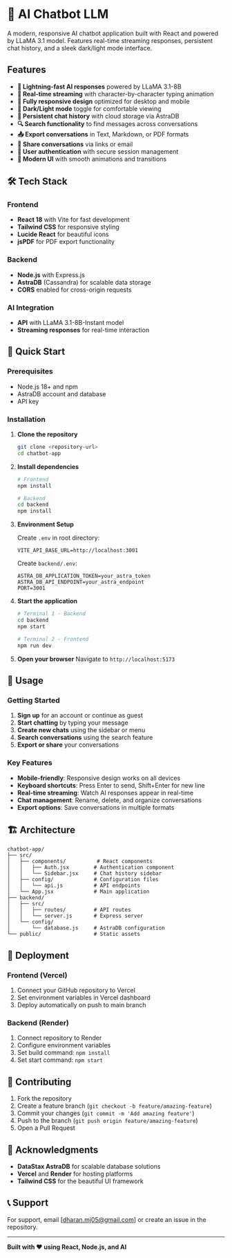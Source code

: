 # 🤖 AI Chatbot LLM

A modern, responsive AI chatbot application built with React and powered by LLaMA 3.1 model. Features real-time streaming responses, persistent chat history, and a sleek dark/light mode interface.

##  Features

- **🚀 Lightning-fast AI responses** powered by LLaMA 3.1-8B
- **💬 Real-time streaming** with character-by-character typing animation
- **📱 Fully responsive design** optimized for desktop and mobile
- **🌙 Dark/Light mode** toggle for comfortable viewing
- **💾 Persistent chat history** with cloud storage via AstraDB
- **🔍 Search functionality** to find messages across conversations
- **📤 Export conversations** in Text, Markdown, or PDF formats
- **🔗 Share conversations** via links or email
- **👤 User authentication** with secure session management
- **🎨 Modern UI** with smooth animations and transitions

## 🛠️ Tech Stack

### Frontend
- **React 18** with Vite for fast development
- **Tailwind CSS** for responsive styling
- **Lucide React** for beautiful icons
- **jsPDF** for PDF export functionality

### Backend
- **Node.js** with Express.js
- **AstraDB** (Cassandra) for scalable data storage
- **CORS** enabled for cross-origin requests

### AI Integration
- **API** with LLaMA 3.1-8B-Instant model
- **Streaming responses** for real-time interaction

## 🚀 Quick Start

### Prerequisites
- Node.js 18+ and npm
- AstraDB account and database
- API key

### Installation

1. **Clone the repository**
   ```bash
   git clone <repository-url>
   cd chatbot-app
   ```

2. **Install dependencies**
   ```bash
   # Frontend
   npm install
   
   # Backend
   cd backend
   npm install
   ```

3. **Environment Setup**
   
   Create `.env` in root directory:
   ```env
   VITE_API_BASE_URL=http://localhost:3001
   ```
   
   Create `backend/.env`:
   ```env
   ASTRA_DB_APPLICATION_TOKEN=your_astra_token
   ASTRA_DB_API_ENDPOINT=your_astra_endpoint
   PORT=3001
   ```

4. **Start the application**
   ```bash
   # Terminal 1 - Backend
   cd backend
   npm start
   
   # Terminal 2 - Frontend
   npm run dev
   ```

5. **Open your browser**
   Navigate to `http://localhost:5173`

## 📱 Usage

### Getting Started
1. **Sign up** for an account or continue as guest
2. **Start chatting** by typing your message
3. **Create new chats** using the sidebar or menu
4. **Search conversations** using the search feature
5. **Export or share** your conversations

### Key Features
- **Mobile-friendly**: Responsive design works on all devices
- **Keyboard shortcuts**: Press Enter to send, Shift+Enter for new line
- **Real-time streaming**: Watch AI responses appear in real-time
- **Chat management**: Rename, delete, and organize conversations
- **Export options**: Save conversations in multiple formats

## 🏗️ Architecture

```
chatbot-app/
├── src/
│   ├── components/          # React components
│   │   ├── Auth.jsx        # Authentication component
│   │   └── Sidebar.jsx     # Chat history sidebar
│   ├── config/             # Configuration files
│   │   └── api.js          # API endpoints
│   └── App.jsx             # Main application
├── backend/
│   ├── src/
│   │   ├── routes/         # API routes
│   │   └── server.js       # Express server
│   └── config/
│       └── database.js     # AstraDB configuration
└── public/                 # Static assets
```


## 🚀 Deployment

### Frontend (Vercel)
1. Connect your GitHub repository to Vercel
2. Set environment variables in Vercel dashboard
3. Deploy automatically on push to main branch

### Backend (Render)
1. Connect repository to Render
2. Configure environment variables
3. Set build command: `npm install`
4. Set start command: `npm start`

## 🤝 Contributing

1. Fork the repository
2. Create a feature branch (`git checkout -b feature/amazing-feature`)
3. Commit your changes (`git commit -m 'Add amazing feature'`)
4. Push to the branch (`git push origin feature/amazing-feature`)
5. Open a Pull Request


## 🙏 Acknowledgments

- **DataStax AstraDB** for scalable database solutions
- **Vercel** and **Render** for hosting platforms
- **Tailwind CSS** for the beautiful UI framework

## 📞 Support

For support, email [dharan.mj05@gmail.com] or create an issue in the repository.

---

**Built with ❤️ using React, Node.js, and AI**